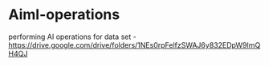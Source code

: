 # Aiml-operations
performing AI operations 
for data set -https://drive.google.com/drive/folders/1NEs0rpFelfzSWAJ6y832EDpW9ImQH4QJ
